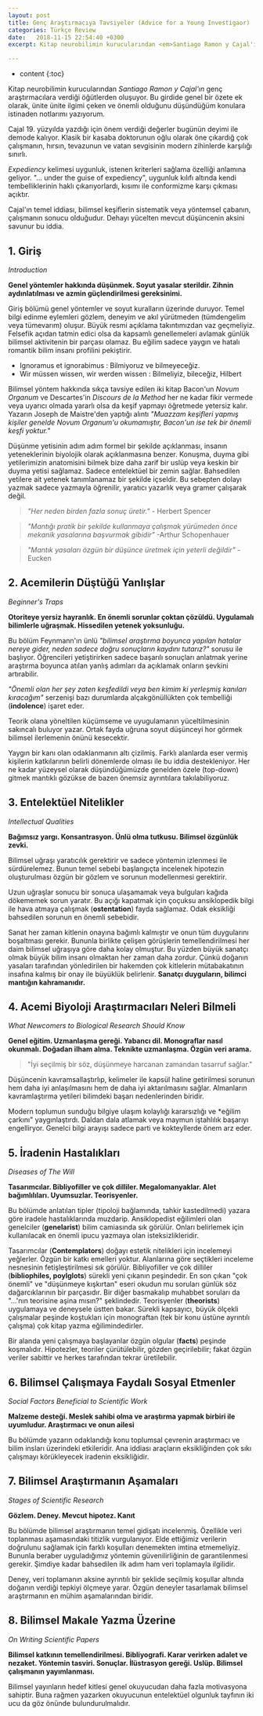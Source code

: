 ```yaml
---
layout: post
title: Genç Araştırmacıya Tavsiyeler (Advice for a Young Investigaor)
categories: Türkçe Review
date:   2018-11-15 22:54:40 +0300
excerpt: Kitap neurobilimin kurucularından <em>Santiago Ramon y Cajal'ın</em> genç araştırmacılara verdiği öğütlerden oluşuyor.  Bu girdide genel bir özete ek olarak, ünite ünite ilgimi çeken ve önemli olduğunu düşündüğüm konulara istinaden notlarımı yazıyorum.

---
```


* content
{:toc}

Kitap neurobilimin kurucularından *Santiago Ramon y Cajal'ın* genç araştırmacılara verdiği öğütlerden oluşuyor.  Bu girdide genel bir özete ek olarak, ünite ünite ilgimi çeken ve önemli olduğunu düşündüğüm konulara istinaden notlarımı yazıyorum.

Cajal 19. yüzyılda yazdığı için önem verdiği değerler bugünün deyimi ile demode kalıyor. Klasik bir kasaba doktorunun oğlu olarak öne çıkardığ çok çalışmanın, hırsın, tevazunun ve vatan sevgisinin modern zihinlerde karşılığı sınırlı.

*Expediency* kelimesi uygunluk, istenen kriterleri sağlama özelliği anlamına geliyor. "... under the guise of expediency", uygunluk kılıfı altında kendi tembelliklerinin haklı çıkarıyorlardı, kısımı ile conformizme karşı çıkması açıktır.

Cajal'ın temel iddiası, bilimsel keşiflerin sistematik veya yöntemsel çabanın, çalışmanın sonucu olduğudur. Dehayı yücelten mevcut düşüncenin aksini savunur bu iddia.

## 1. Giriş
*Introduction*

**Genel yöntemler hakkında düşünmek. Soyut yasalar sterildir. Zihnin aydınlatılması ve azmin güçlendirilmesi gereksinimi.**

Giriş bölümü genel yöntemler ve soyut kuralların üzerinde duruyor. Temel bilgi edinme eylemleri gözlem, deneyim ve akıl yürütmeden (tümdengelim veya tümevarım) oluşur. Büyük resmi açıklama takıntımızdan vaz geçmeliyiz. Felsefik açıdan tatmin edici olsa da kapsamlı genellemeleri avlamak günlük bilimsel aktivitenin bir parçası olamaz. Bu eğilim sadece yaygın ve hatalı romantik bilim insanı profilini pekiştirir.

- Ignoramus et ignorabimus : Bilmiyoruz ve bilmeyeceğiz.
- Wir müssen wissen, wir werden wissen : Bilmeliyiz,  bileceğiz, Hilbert

Bilimsel yöntem hakkında sıkça tavsiye edilen iki kitap Bacon'un *Novum Organum* ve Descartes'in *Discours de la Method* her ne kadar fikir vermede veya uyarıcı olmada yararlı olsa da keşif yapmayı öğretmede yetersiz kalır. Yazarın Joseph de Maistre'den yaptığı alıntı *"Muazzam keşifleri yapmış kişiler genelde Novum Organum'u okumamıştır, Bacon'un ise tek bir önemli keşfi yoktur."*

Düşünme yetisinin adım adım formel bir şekilde açıklanması, insanın yeteneklerinin biyolojik olarak açıklanmasına benzer. Konuşma, duyma gibi yetilerimizin anatomisini bilmek bize daha zarif bir uslüp veya keskin bir duyma yetisi sağlamaz. Sadece entelektüel bir zemin sağlar. Bahsedilen yetilere ait yetenek tanımlanamaz bir şekilde içseldir. Bu sebepten dolayı yazmak sadece yazmayla öğrenilir, yaratıcı yazarlık veya gramer çalışarak değil.

> *"Her neden birden fazla sonuç üretir."* - Herbert Spencer

> *"Mantığı pratik bir şekilde kullanmaya çalışmak yürümeden önce mekanik yasalarına başvurmak gibidir"* -Arthur Schopenhauer

> *"Mantık yasaları özgün bir düşünce üretmek için yeterli değildir"* -Eucken

## 2. Acemilerin Düştüğü Yanlışlar
*Beginner's Traps*

**Otoriteye yersiz hayranlık. En önemli sorunlar çoktan çözüldü. Uygulamalı bilimlerle uğraşmak. Hissedilen yetenek yoksunluğu.**

Bu bölüm Feynmann'ın ünlü *"bilimsel araştırma boyunca yapılan hatalar nereye gider, neden sadece doğru sonuçların kaydını tutarız?"* sorusu ile başlıyor. Öğrencileri yetiştirirken sadece başarılı sonuçları anlatmak yerine araştırma boyunca atılan yanlış adımları da açıklamak onların şevkini artırabilir.

*"Önemli olan her şey zaten keşfedildi veya ben kimim ki yerleşmiş kanıları kıracağım"* serzenişi bazı durumlarda alçakgönüllükten çok tembelliği (**indolence**) işaret eder.

Teorik olana yöneltilen küçümseme ve uyugulamanın yüceltilmesinin sakıncalı buluyor yazar. Ortak fayda uğruna soyut düşünceyi hor görmek bilimsel ilerlemenin önünü kesecektir.

Yaygın bir kanı olan odaklanmanın altı çizilmiş. Farklı alanlarda eser vermiş kişilerin katkılarının belirli dönemlerde olması ile bu iddia destekleniyor. Her ne kadar yüzeysel olarak düşündüğümüzde genelden özele (top-down) gitmek mantıklı gözükse de bazen önemsiz ayrıntılara takılabiliyoruz.

## 3. Entelektüel Nitelikler
*Intellectual Qualities*

**Bağımsız yargı. Konsantrasyon. Ünlü olma tutkusu. Bilimsel özgünlük zevki.**

Bilimsel uğraşı yaratıcılık gerektirir ve sadece yöntemin izlenmesi ile sürdürelemez. Bunun temel sebebi başlangıçta incelenek hipotezin oluşturulması özgün bir gözlem ve sorunun modellenmesi gerektirir.

Uzun uğraşlar sonucu bir sonuca ulaşamamak veya bulguları kağıda dökememek sorun yaratır. Bu açığı kapatmak için çoçuksu ansiklopedik bilgi ile hava atmaya çalışmak (**ostentation**) fayda sağlamaz. Odak eksikliği bahsedilen sorunun en önemli sebebidir.

Sanat her zaman kitlenin onayına bağımlı kalmıştır ve onun tüm duygularını boşaltması gerekir. Bununla birlikte çelişen görüşlerin temellendirilmesi her daim bilimsel uğraşıya göre daha kolay olmuştur. Bu yüzden büyük sanatçı olmak büyük bilim insanı olmaktan her zaman daha zordur. Çünkü doğanın yasaları tarafından yönledirilen bir hakemden çok kitlelerin mütabakatının insafına kalmış bir onay ile büyüklük belirlenir.  **Sanatçı duyguların, bilimci  mantığın kahramanıdır.**

## 4. Acemi Biyoloji Araştırmacıları Neleri Bilmeli
*What Newcomers to Biological Research Should Know*

**Genel eğitim. Uzmanlaşma gereği. Yabancı dil. Monograflar nasıl okunmalı. Doğadan ilham alma. Teknikte uzmanlaşma. Özgün veri arama.**

> "İyi seçilmiş bir söz, düşünmeye harcanan zamandan tasarruf sağlar."

Düşüncenin kavramsallaştırlıp, kelimeler ile kapsül haline getirilmesi sorunun hem daha iyi anlaşılmasını hem de daha iyi aktarılmasını sağlar. Almanların kavramlaştırma yetileri bilimdeki başarı nedenlerinden biridir.

Modern toplumun sunduğu bilgiye ulaşım kolaylığı kararsızlığı ve *eğilim çarkını" yaygınlaştırdı. Daldan dala atlamak veya maymun iştahlılık başarıyı engelliryor. Genelci bilgi arayışı sadece parti ve kokteyllerde önem arz eder.

## 5. İradenin Hastalıkları
*Diseases of The Will*

**Tasarımcılar. Bibliyofiller ve çok dilliler. Megalomanyaklar. Alet bağımlılıları. Uyumsuzlar. Teorisyenler.**

Bu bölümde anlatılan tipler (tipoloji bağlamında, tahkir kastedilmedi) yazara göre iradele hastalıklarında muzdarip. Ansiklopedist eğilimleri olan genelciler (**genelarist**) bilim camiasında sık görülür. Onları belirlemek için kullanılacak en önemli ipucu yazmaya olan isteksizlikleridir.

Tasarımcılar (**Contemplators**) doğayı estetik nitelikleri için incelemeyi yeğlerler. Özgün bir katkı emelleri yoktur. Alanlarına göre seçtikleri inceleme nesnesinin fetişleştirilmesi sık görülür. Bibliyofiller ve çok dilliler (**bibliophiles, poylglots**) sürekli yeni çıkanın peşindedir. En son çıkan "çok önemli" ve "düşünmeye kışkırtan" eseri okudun mu soruları günlük söz dağarcıklarının bir parçasıdır. Bir diğer basmakalıp muhabbet soruları da "...'nın teorisine aşina mısın?" şeklindedir. Teorisyenler (**theorists**) uygulamaya ve deneysele üstten bakar. Sürekli kapsayıcı, büyük ölçekli çalışmalar peşinde koştukları için monograftan (tek bir konu üstüne ayrıntılı çalışma) çok kitap yazma eğilimindedirler.

Bir alanda yeni çalışmaya başlayanlar özgün olgular (**facts**) peşinde koşmalıdır. Hipotezler, teoriler çürütülebilir, gözden geçirilebilir; fakat özgün veriler sabittir ve herkes tarafından tekrar üretilebilir.

## 6. Bilimsel Çalışmaya Faydalı Sosyal Etmenler
*Social Factors Beneficial to Scientific Work*

**Malzeme desteği. Meslek sahibi olma ve araştırma yapmak birbiri ile uyumludur. Araştırmacı ve onun ailesi**

Bu bölümde yazarın odaklandığı konu toplumsal çevrenin araştırmacı ve bilim insları üzerindeki etkileridir.  Ana iddiası araçların eksikliğinden çok sıkı çalışmayı körükleyecek iradenin eksikliğidir.

## 7. Bilimsel Araştırmanın Aşamaları
*Stages of Scientific Research*

**Gözlem. Deney. Mevcut hipotez. Kanıt**

Bu bölümde bilimsel araştırmanın temel gidişatı incelenmiş. Özellikle veri toplanması aşamasındaki titizlik vurgulanıyor. Elde ettiğimiz verilerin doğrulunu sağlamak için farklı koşulları denemekten imtina etmemeliyiz. Bununla beraber uyguladığımız yöntemin güvenilirliğinin de garantilenmesi gerekir. Şimdiye kadar bahsedilen ilk adım ham veri toplamayla ilgilidir.

Deney, veri toplamanın aksine ayrıntılı bir şeklide seçilmiş koşullar altında doğanın verdiği tepkiyi ölçmeye yarar. Özgün deneyler tasarlamak bilimsel araştırmanın en mühim aşamalarından biridir.

## 8. Bilimsel Makale Yazma Üzerine
*On Writing Scientific Papers*

**Bilimsel katkının temellendirilmesi. Bibliyografi. Karar verirken adalet ve nezaket. Yöntemin tasviri. Sonuçlar. İlüstrasyon gereği. Uslüp. Bilimsel çalışmanın yayımlanması.**

Bilimsel yayınların hedef kitlesi genel okuyucudan daha fazla motivasyona sahiptir. Buna rağmen yazarken okuyucunun entelektüel olgunluk tayfının iki ucu da göz önünde bulundurulmalıdır.

